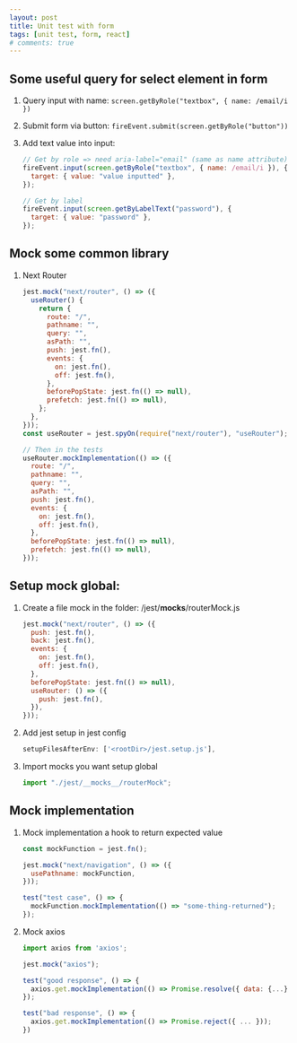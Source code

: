 ```yaml
---
layout: post
title: Unit test with form
tags: [unit test, form, react]
# comments: true
---
```


<!-- Content here -->

## Some useful query for select element in form

1. Query input with name: `screen.getByRole("textbox", { name: /email/i })`
1. Submit form via button: `fireEvent.submit(screen.getByRole("button"))`
1. Add text value into input:

   ```js
   // Get by role => need aria-label="email" (same as name attribute) to use this query by name
   fireEvent.input(screen.getByRole("textbox", { name: /email/i }), {
     target: { value: "value inputted" },
   });

   // Get by label
   fireEvent.input(screen.getByLabelText("password"), {
     target: { value: "password" },
   });
   ```

## Mock some common library

1. Next Router

   ```js
   jest.mock("next/router", () => ({
     useRouter() {
       return {
         route: "/",
         pathname: "",
         query: "",
         asPath: "",
         push: jest.fn(),
         events: {
           on: jest.fn(),
           off: jest.fn(),
         },
         beforePopState: jest.fn(() => null),
         prefetch: jest.fn(() => null),
       };
     },
   }));
   const useRouter = jest.spyOn(require("next/router"), "useRouter");

   // Then in the tests
   useRouter.mockImplementation(() => ({
     route: "/",
     pathname: "",
     query: "",
     asPath: "",
     push: jest.fn(),
     events: {
       on: jest.fn(),
       off: jest.fn(),
     },
     beforePopState: jest.fn(() => null),
     prefetch: jest.fn(() => null),
   }));
   ```

## Setup mock global:

1. Create a file mock in the folder: <rootDir>/jest/**mocks**/routerMock.js
   ```js
   jest.mock("next/router", () => ({
     push: jest.fn(),
     back: jest.fn(),
     events: {
       on: jest.fn(),
       off: jest.fn(),
     },
     beforePopState: jest.fn(() => null),
     useRouter: () => ({
       push: jest.fn(),
     }),
   }));
   ```
1. Add jest setup in jest config
   ```js
   setupFilesAfterEnv: ['<rootDir>/jest.setup.js'],
   ```
1. Import mocks you want setup global
   ```js
   import "./jest/__mocks__/routerMock";
   ```

## Mock implementation

1.  Mock implementation a hook to return expected value

    ```js
    const mockFunction = jest.fn();

    jest.mock("next/navigation", () => ({
      usePathname: mockFunction,
    }));

    test("test case", () => {
      mockFunction.mockImplementation(() => "some-thing-returned");
    });
    ```

1.  Mock axios

    ```js
    import axios from 'axios';

    jest.mock("axios");

    test("good response", () => {
      axios.get.mockImplementation(() => Promise.resolve({ data: {...} }));
    });

    test("bad response", () => {
      axios.get.mockImplementation(() => Promise.reject({ ... }));
    })
    ```
